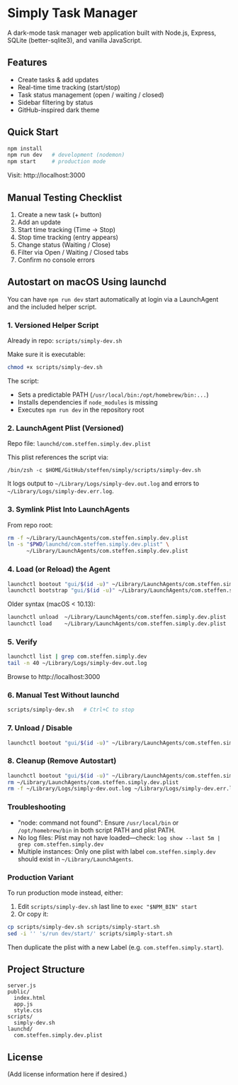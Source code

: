 # Simply Task Manager

A dark-mode task manager web application built with Node.js, Express, SQLite (better-sqlite3), and vanilla JavaScript.

## Features
- Create tasks & add updates
- Real-time time tracking (start/stop)
- Task status management (open / waiting / closed)
- Sidebar filtering by status
- GitHub-inspired dark theme

## Quick Start
```bash
npm install
npm run dev   # development (nodemon)
npm start     # production mode
```
Visit: http://localhost:3000

## Manual Testing Checklist
1. Create a new task (+ button)
2. Add an update
3. Start time tracking (Time -> Stop)
4. Stop time tracking (entry appears)
5. Change status (Waiting / Close)
6. Filter via Open / Waiting / Closed tabs
7. Confirm no console errors

## Autostart on macOS Using launchd
You can have `npm run dev` start automatically at login via a LaunchAgent and the included helper script.

### 1. Versioned Helper Script
Already in repo: `scripts/simply-dev.sh`

Make sure it is executable:
```bash
chmod +x scripts/simply-dev.sh
```
The script: 
- Sets a predictable PATH (`/usr/local/bin:/opt/homebrew/bin:...`)
- Installs dependencies if `node_modules` is missing
- Executes `npm run dev` in the repository root

### 2. LaunchAgent Plist (Versioned)
Repo file: `launchd/com.steffen.simply.dev.plist`

This plist references the script via:
```
/bin/zsh -c $HOME/GitHub/steffen/simply/scripts/simply-dev.sh
```
It logs output to `~/Library/Logs/simply-dev.out.log` and errors to `~/Library/Logs/simply-dev.err.log`.

### 3. Symlink Plist Into LaunchAgents
From repo root:
```bash
rm -f ~/Library/LaunchAgents/com.steffen.simply.dev.plist
ln -s "$PWD/launchd/com.steffen.simply.dev.plist" \
      ~/Library/LaunchAgents/com.steffen.simply.dev.plist
```

### 4. Load (or Reload) the Agent
```bash
launchctl bootout "gui/$(id -u)" ~/Library/LaunchAgents/com.steffen.simply.dev.plist 2>/dev/null || true
launchctl bootstrap "gui/$(id -u)" ~/Library/LaunchAgents/com.steffen.simply.dev.plist
```
Older syntax (macOS < 10.13):
```bash
launchctl unload  ~/Library/LaunchAgents/com.steffen.simply.dev.plist
launchctl load    ~/Library/LaunchAgents/com.steffen.simply.dev.plist
```

### 5. Verify
```bash
launchctl list | grep com.steffen.simply.dev
tail -n 40 ~/Library/Logs/simply-dev.out.log
```
Browse to http://localhost:3000

### 6. Manual Test Without launchd
```bash
scripts/simply-dev.sh   # Ctrl+C to stop
```

### 7. Unload / Disable
```bash
launchctl bootout "gui/$(id -u)" ~/Library/LaunchAgents/com.steffen.simply.dev.plist
```

### 8. Cleanup (Remove Autostart)
```bash
launchctl bootout "gui/$(id -u)" ~/Library/LaunchAgents/com.steffen.simply.dev.plist 2>/dev/null || true
rm ~/Library/LaunchAgents/com.steffen.simply.dev.plist
rm -f ~/Library/Logs/simply-dev.out.log ~/Library/Logs/simply-dev.err.log
```

### Troubleshooting
- "node: command not found": Ensure `/usr/local/bin` or `/opt/homebrew/bin` in both script PATH and plist PATH.
- No log files: Plist may not have loaded—check: `log show --last 5m | grep com.steffen.simply.dev`
- Multiple instances: Only one plist with label `com.steffen.simply.dev` should exist in `~/Library/LaunchAgents`.

### Production Variant
To run production mode instead, either:
1. Edit `scripts/simply-dev.sh` last line to `exec "$NPM_BIN" start`
2. Or copy it:
```bash
cp scripts/simply-dev.sh scripts/simply-start.sh
sed -i '' 's/run dev/start/' scripts/simply-start.sh
```
Then duplicate the plist with a new Label (e.g. `com.steffen.simply.start`).

## Project Structure
```
server.js
public/
  index.html
  app.js
  style.css
scripts/
  simply-dev.sh
launchd/
  com.steffen.simply.dev.plist
```

## License
(Add license information here if desired.)
